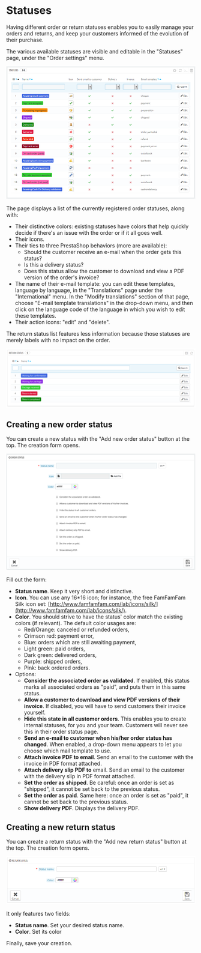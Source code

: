 # Statuses

Having different order or return statuses enables you to easily manage your orders and returns, and keep your customers informed of the evolution of their purchase.

The various available statuses are visible and editable in the "Statuses" page, under the "Order settings" menu.

![](<../../../../.gitbook/assets/38109199 (2) (4).png>)

The page displays a list of the currently registered order statuses, along with:

* Their distinctive colors: existing statuses have colors that help quickly decide if there's an issue with the order or if it all goes well.
* Their icons.
* Their ties to three PrestaShop behaviors (more are available):
  * Should the customer receive an e-mail when the order gets this status?
  * Is this a delivery status?
  * Does this status allow the customer to download and view a PDF version of the order's invoice?
* The name of their e-mail template: you can edit these templates, language by language, in the "Translations" page under the "International" menu. In the "Modify translations" section of that page, choose "E-mail template translations" in the drop-down menu, and then click on the language code of the language in which you wish to edit these templates.
* Their action icons: "edit" and "delete".

The return status list features less information because those statuses are merely labels with no impact on the order.

![](<../../../../.gitbook/assets/23038627 (4) (4) (3).png>)

## Creating a new order status <a href="#statuses-creatinganeworderstatus" id="statuses-creatinganeworderstatus"></a>

You can create a new status with the "Add new order status" button at the top. The creation form opens.

![](<../../../../.gitbook/assets/51839969 (4) (4) (3).png>)

Fill out the form:

* **Status name**. Keep it very short and distinctive.
* **Icon**. You can use any 16\*16 icon; for instance, the free FamFamFam Silk icon set: [http://www.famfamfam.com/lab/icons/silk/](http://www.famfamfam.com/lab/icons/silk/).
* **Color**. You should strive to have the status' color match the existing colors (if relevant). The default color usages are:
  * Red/Orange: canceled or refunded orders,
  * Crimson red: payment error,
  * Blue: orders which are still awaiting payment,
  * Light green: paid orders,
  * Dark green: delivered orders,
  * Purple: shipped orders,
  * Pink: back ordered orders.
* Options:
  * **Consider the associated order as validated**. If enabled, this status marks all associated orders as "paid", and puts them in this same status.
  * **Allow a customer to download and view PDF versions of their invoice**. If disabled, you will have to send customers their invoice yourself.
  * **Hide this state in all customer orders**. This enables you to create internal statuses, for you and your team. Customers will never see this in their order status page.
  * **Send an e-mail to customer when his/her order status has changed**. When enabled, a drop-down menu appears to let you choose which mail template to use.
  * **Attach invoice PDF to email**. Send an email to the customer with the invoice in PDF format attached.
  * **Attach delivery slip PDF to** email. Send an email to the customer with the delivery slip in PDF format attached.
  * **Set the order as shipped**. Be careful: once an order is set as "shipped", it cannot be set back to the previous status.
  * **Set the order as paid**. Same here: once an order is set as "paid", it cannot be set back to the previous status.
  * **Show delivery PDF**. Displays the delivery PDF.

## Creating a new return status <a href="#statuses-creatinganewreturnstatus" id="statuses-creatinganewreturnstatus"></a>

You can create a return status with the "Add new return status" button at the top. The creation form opens.

![](<../../../../.gitbook/assets/23038630 (4) (2) (3).png>)

It only features two fields:

* **Status name**. Set your desired status name.
* **Color**. Set its color

Finally, save your creation.
